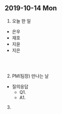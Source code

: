 ## 2019-10-14 Mon
1. 오늘 한 일
- 은우
- 재호
- 지윤
- 지은

<br><br>

2. PM(팀장) 만나는 날
- 질의응답
  - Q1. 
  - A1. 

3. 